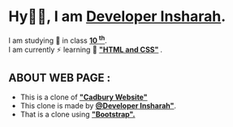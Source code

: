 <h1>Hy👋🏻, I am <b><u>Developer Insharah</u></b>.</h1>
I am studying 📖 in class <b><u>10 <sup>th</sup></u></b>. <br>
I am currently ⚡ learning 📖 <b> <u> "HTML and CSS"</u> </b>.<br>
<h2>ABOUT WEB PAGE :</h2>
<ul>
  <li>This is a clone of <b><u>"Cadbury Website"</u></b></li>
  <li>This clone is made by <a href="https://github.com/DeveloperInsharah"><b><u>@Developer Insharah"</u></b></a>.</li>
  <li>That is a clone using  <b><u>"Bootstrap".</u></b></li>
</ul>
